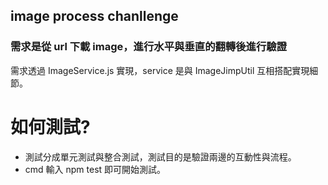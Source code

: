 image process chanllenge
------

### 需求是從 url 下載 image，進行水平與垂直的翻轉後進行驗證

需求透過 ImageService.js 實現，service 是與 ImageJimpUtil 互相搭配實現細節。

# 如何測試?

- 測試分成單元測試與整合測試，測試目的是驗證兩邊的互動性與流程。
- cmd 輸入 npm test 即可開始測試。
